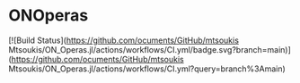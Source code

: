# ONOperas

[![Build Status](https://github.com/ocuments/GitHub/mtsoukis
Mtsoukis/ON_Operas.jl/actions/workflows/CI.yml/badge.svg?branch=main)](https://github.com/ocuments/GitHub/mtsoukis
Mtsoukis/ON_Operas.jl/actions/workflows/CI.yml?query=branch%3Amain)
